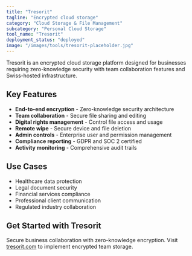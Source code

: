 ```yaml
---
title: "Tresorit"
tagline: "Encrypted cloud storage"
category: "Cloud Storage & File Management"
subcategory: "Personal Cloud Storage"
tool_name: "Tresorit"
deployment_status: "deployed"
image: "/images/tools/tresorit-placeholder.jpg"
---
```

Tresorit is an encrypted cloud storage platform designed for businesses requiring zero-knowledge security with team collaboration features and Swiss-hosted infrastructure.

## Key Features

- **End-to-end encryption** - Zero-knowledge security architecture
- **Team collaboration** - Secure file sharing and editing
- **Digital rights management** - Control file access and usage
- **Remote wipe** - Secure device and file deletion
- **Admin controls** - Enterprise user and permission management
- **Compliance reporting** - GDPR and SOC 2 certified
- **Activity monitoring** - Comprehensive audit trails

## Use Cases

- Healthcare data protection
- Legal document security
- Financial services compliance
- Professional client communication
- Regulated industry collaboration

## Get Started with Tresorit

Secure business collaboration with zero-knowledge encryption. Visit [tresorit.com](https://tresorit.com) to implement encrypted team storage.